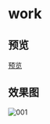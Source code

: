 # work


## 预览

[预览](http://ldqblog.me/work/)

## 效果图

![001](http://ldqblog.me/work/result/001.jpg)